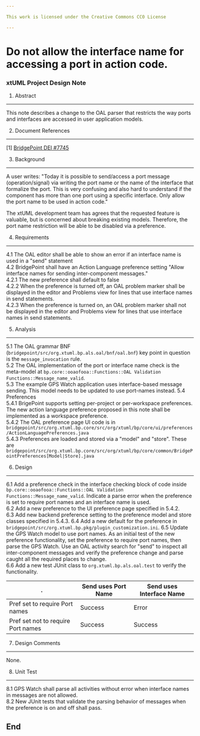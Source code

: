 ```yaml
---

This work is licensed under the Creative Commons CC0 License

---
```


# Do not allow the interface name for accessing a port in action code.
### xtUML Project Design Note


1. Abstract
-----------
This note describes a change to the OAL parser that restricts the way ports and
interfaces are accessed in user application models.

2. Document References
----------------------
[1] [BridgePoint DEI #7745](https://support.onefact.net/redmine/issues/7745)  

3. Background
-------------
A user writes: "Today it is possible to send/access a port message 
(operation/signal) via writing the port name or the name of the interface that 
formalize the port. This is very confusing and also hard to understand if the 
component has more than one port using a specific interface. Only allow the port 
name to be used in action code."   

The xtUML development team has agrees that the requested feature is valuable, but
is concerned about breaking existing models.  Therefore, the port name restriction 
will be able to be disabled via a preference.

4. Requirements
---------------
4.1  The OAL editor shall be able to show an error if an interface name is used 
  in a "send" statement     
4.2  BridgePoint shall have an Action Language preference setting "Allow 
  interface names for sending inter-component messages."   
4.2.1  The new preference shall default to false   
4.2.2  When the preference is turned off, an OAL problem marker shall be displayed
  in the editor and Problems view for lines that use interface names in send statements.   
4.2.3  When the preference is turned on, an OAL problem marker shall not be displayed
  in the editor and Problems view for lines that use interface names in send statements.       

5. Analysis
-----------
5.1 The OAL grammar BNF (```bridgepoint/src/org.xtuml.bp.als.oal/bnf/oal.bnf```) key
  point in question is the ```message_invocation``` rule.   
5.2 The OAL implementation of the port or interface name check is the meta-model at 
  ```bp.core::ooaofooa::Functions::OAL Validation Functions::Message_name_valid```.    
5.3 The example GPS Watch application uses interface-based message sending.  This 
  model needs to be updated to use port-names instead.
5.4 Preferences   
5.4.1 BrigePoint supports setting per-project or per-workspace preferences.  The new
  action language preference proposed in this note shall be implemented as a workspace
  preference.   
5.4.2 The OAL preference page UI code is in ```bridgepoint/src/org.xtuml.bp.core/src/org/xtuml/bp/core/ui/preferences/ActionLanguagePreferences.java```   
5.4.3 Preferences are loaded and stored via a "model" and "store".  These are ```bridgepoint/src/org.xtuml.bp.core/src/org/xtuml/bp/core/common/BridgePointPreferences[Model|Store].java```   

6. Design
---------
6.1  Add a preference check in the interface checking block of code inside
  ```bp.core::ooaofooa::Functions::OAL Validation Functions::Message_name_valid```.
  Indicate a parse error when the preference is set to require port names and an
  interface name is used.  
6.2  Add a new preference to the UI preference page specified in 5.4.2.   
6.3  Add new backend preference setting to the preference model and store classes
  specified in 5.4.3.
6.4  Add a new default for the preference in ```bridgepoint/src/org.xtuml.bp.pkg/plugin_customization.ini```.
6.5  Update the GPS Watch model to use port names.  As an initial test of the new
  preference functionality, set the preference to require port names, then parse
  the GPS Watch.  Use an OAL activity search for "send" to inspect all inter-component
  messages and verify the preference change and parse caught all the required places
  to change.   
6.6  Add a new test JUnit class to ```org.xtuml.bp.als.oal.test``` to verify the 
  functionality.   
     
  |.|                                     Send uses Port Name |  Send uses Interface Name |   
  |-|---------------------------------------------------------|---------------------------|    
  |Pref set to require Port names     |          Success      |     Error                 |   
  |Pref set not to require Port names |          Success      |     Success               |   
     
7. Design Comments
------------------
None.

8. Unit Test
------------
8.1  GPS Watch shall parse all activities without error when interface names in
  messages are not allowed.   
8.2  New JUnit tests that validate the parsing behavior of messages when the preference
  is on and off shall pass.   
    
End
---

